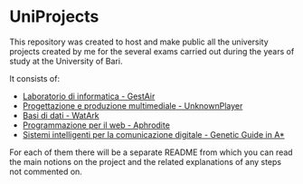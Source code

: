 # UniProjects 
<p>
This repository was created to host and make public all the university projects created by me for the 
several exams carried out during the years of study at the University of Bari.
</p>
<p>
It consists of:
<ul>
<li><a href="https://github.com/deri96/UniProjects/tree/master/Laboratorio%20di%20Informatica%20-%20GestAir"> Laboratorio di informatica - GestAir </a></li>
<li><a href="https://github.com/deri96/UniProjects/tree/master/Progettazione%20e%20Produzione%20Multimediale%20-%20UnknownPlayer"> Progettazione e produzione multimediale - UnknownPlayer</a></li>
<li><a href="https://github.com/deri96/UniProjects/tree/master/Basi%20di%20Dati%20-%20WatArk"> Basi di dati - WatArk </a></li>
<li><a href="https://github.com/deri96/UniProjects/tree/master/Produzione%20per%20il%20Web%20-%20Aphrodite"> Programmazione per il web - Aphrodite </a></li>
<li><a href="https://github.com/deri96/UniProjects/tree/master/Sistemi%20Intelligenti%20per%20la%20Comunicazione%20Digitale%20-%20Genetic%20Guide%20in%20ASTAR"> Sistemi intelligenti per la comunicazione digitale - Genetic Guide in A*</a></li>
</ul>
</p>
<p>
For each of them there will be a separate README from which you can read the main notions 
on the project and the related explanations of any steps not commented on.
</p>
